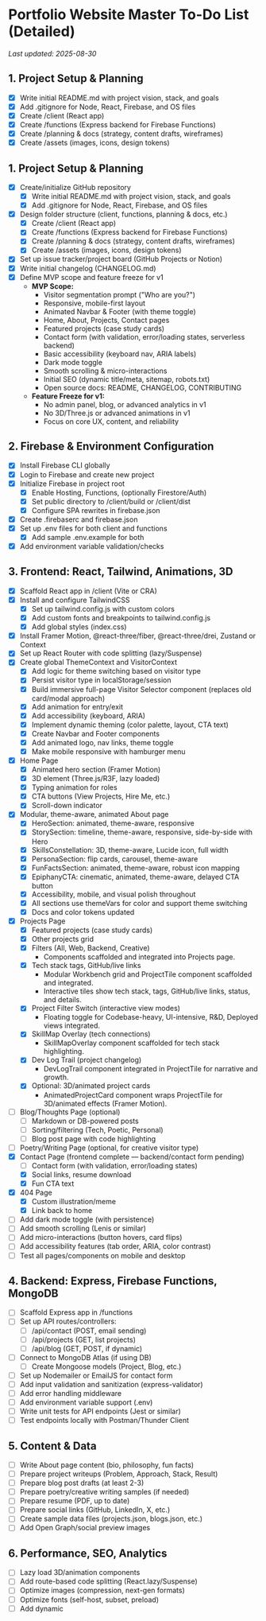 # Portfolio Website Master To-Do List (Detailed)

_Last updated: 2025-08-30_

## 1. Project Setup & Planning
  - [x] Write initial README.md with project vision, stack, and goals
  - [x] Add .gitignore for Node, React, Firebase, and OS files
  - [x] Create /client (React app)
  - [x] Create /functions (Express backend for Firebase Functions)
  - [x] Create /planning & docs (strategy, content drafts, wireframes)
  - [x] Create /assets (images, icons, design tokens)
## 1. Project Setup & Planning
- [x] Create/initialize GitHub repository
  - [x] Write initial README.md with project vision, stack, and goals
  - [x] Add .gitignore for Node, React, Firebase, and OS files
- [x] Design folder structure (client, functions, planning & docs, etc.)
  - [x] Create /client (React app)
  - [x] Create /functions (Express backend for Firebase Functions)
  - [x] Create /planning & docs (strategy, content drafts, wireframes)
  - [x] Create /assets (images, icons, design tokens)
- [x] Set up issue tracker/project board (GitHub Projects or Notion)
- [x] Write initial changelog (CHANGELOG.md)
- [x] Define MVP scope and feature freeze for v1
  - **MVP Scope:**
    - Visitor segmentation prompt ("Who are you?")
    - Responsive, mobile-first layout
    - Animated Navbar & Footer (with theme toggle)
    - Home, About, Projects, Contact pages
    - Featured projects (case study cards)
    - Contact form (with validation, error/loading states, serverless backend)
    - Basic accessibility (keyboard nav, ARIA labels)
    - Dark mode toggle
    - Smooth scrolling & micro-interactions
    - Initial SEO (dynamic title/meta, sitemap, robots.txt)
    - Open source docs: README, CHANGELOG, CONTRIBUTING
  - **Feature Freeze for v1:**
    - No admin panel, blog, or advanced analytics in v1
    - No 3D/Three.js or advanced animations in v1
    - Focus on core UX, content, and reliability

## 2. Firebase & Environment Configuration
- [x] Install Firebase CLI globally
- [x] Login to Firebase and create new project
- [x] Initialize Firebase in project root
  - [x] Enable Hosting, Functions, (optionally Firestore/Auth)
  - [x] Set public directory to /client/build or /client/dist
  - [x] Configure SPA rewrites in firebase.json
- [x] Create .firebaserc and firebase.json
- [x] Set up .env files for both client and functions
  - [x] Add sample .env.example for both
- [x] Add environment variable validation/checks

## 3. Frontend: React, Tailwind, Animations, 3D
- [x] Scaffold React app in /client (Vite or CRA)
- [x] Install and configure TailwindCSS
  - [x] Set up tailwind.config.js with custom colors
  - [x] Add custom fonts and breakpoints to tailwind.config.js
  - [x] Add global styles (index.css)
- [x] Install Framer Motion, @react-three/fiber, @react-three/drei, Zustand or Context
- [x] Set up React Router with code splitting (lazy/Suspense)
- [x] Create global ThemeContext and VisitorContext
  - [x] Add logic for theme switching based on visitor type
  - [x] Persist visitor type in localStorage/session
  - [x] Build immersive full-page Visitor Selector component (replaces old card/modal approach)
  - [x] Add animation for entry/exit
  - [x] Add accessibility (keyboard, ARIA)
  - [x] Implement dynamic theming (color palette, layout, CTA text)
  - [x] Create Navbar and Footer components
  - [x] Add animated logo, nav links, theme toggle
  - [x] Make mobile responsive with hamburger menu
- [x] Home Page
  - [x] Animated hero section (Framer Motion)
  - [x] 3D element (Three.js/R3F, lazy loaded)
  - [x] Typing animation for roles
  - [x] CTA buttons (View Projects, Hire Me, etc.)
  - [x] Scroll-down indicator
- [x] Modular, theme-aware, animated About page
  - [x] HeroSection: animated, theme-aware, responsive
  - [x] StorySection: timeline, theme-aware, responsive, side-by-side with Hero
  - [x] SkillsConstellation: 3D, theme-aware, Lucide icon, full width
  - [x] PersonaSection: flip cards, carousel, theme-aware
  - [x] FunFactsSection: animated, theme-aware, robust icon mapping
  - [x] EpiphanyCTA: cinematic, animated, theme-aware, delayed CTA button
  - [x] Accessibility, mobile, and visual polish throughout
  - [x] All sections use themeVars for color and support theme switching
  - [x] Docs and color tokens updated
- [x] Projects Page
  - [x] Featured projects (case study cards)
  - [x] Other projects grid
  - [x] Filters (All, Web, Backend, Creative)
    - Components scaffolded and integrated into Projects page.
  - [x] Tech stack tags, GitHub/live links
    - Modular Workbench grid and ProjectTile component scaffolded and integrated.
    - Interactive tiles show tech stack, tags, GitHub/live links, status, and details.
  - [x] Project Filter Switch (interactive view modes)
    - Floating toggle for Codebase-heavy, UI-intensive, R&D, Deployed views integrated.
  - [x] SkillMap Overlay (tech connections)
    - SkillMapOverlay component scaffolded for tech stack highlighting.
  - [x] Dev Log Trail (project changelog)
    - DevLogTrail component integrated in ProjectTile for narrative and growth.
  - [x] Optional: 3D/animated project cards
    - AnimatedProjectCard component wraps ProjectTile for 3D/animated effects (Framer Motion).
- [ ] Blog/Thoughts Page (optional)
  - [ ] Markdown or DB-powered posts
  - [ ] Sorting/filtering (Tech, Poetic, Personal)
  - [ ] Blog post page with code highlighting
- [ ] Poetry/Writing Page (optional, for creative visitor type)
- [x] Contact Page (frontend complete — backend/contact form pending)
  - [ ] Contact form (with validation, error/loading states)
  - [x] Social links, resume download
  - [x] Fun CTA text
- [x] 404 Page
  - [x] Custom illustration/meme
  - [x] Link back to home
- [ ] Add dark mode toggle (with persistence)
- [ ] Add smooth scrolling (Lenis or similar)
- [ ] Add micro-interactions (button hovers, card flips)
- [ ] Add accessibility features (tab order, ARIA, color contrast)
- [ ] Test all pages/components on mobile and desktop

## 4. Backend: Express, Firebase Functions, MongoDB
- [ ] Scaffold Express app in /functions
- [ ] Set up API routes/controllers:
  - [ ] /api/contact (POST, email sending)
  - [ ] /api/projects (GET, list projects)
  - [ ] /api/blog (GET, POST, if dynamic)
- [ ] Connect to MongoDB Atlas (if using DB)
  - [ ] Create Mongoose models (Project, Blog, etc.)
- [ ] Set up Nodemailer or EmailJS for contact form
- [ ] Add input validation and sanitization (express-validator)
- [ ] Add error handling middleware
- [ ] Add environment variable support (.env)
- [ ] Write unit tests for API endpoints (Jest or similar)
- [ ] Test endpoints locally with Postman/Thunder Client

## 5. Content & Data
- [ ] Write About page content (bio, philosophy, fun facts)
- [ ] Prepare project writeups (Problem, Approach, Stack, Result)
- [ ] Prepare blog post drafts (at least 2-3)
- [ ] Prepare poetry/creative writing samples (if needed)
- [ ] Prepare resume (PDF, up to date)
- [ ] Prepare social links (GitHub, LinkedIn, X, etc.)
- [ ] Create sample data files (projects.json, blogs.json, etc.)
- [ ] Add Open Graph/social preview images

## 6. Performance, SEO, Analytics
- [ ] Lazy load 3D/animation components
- [ ] Add route-based code splitting (React.lazy/Suspense)
- [ ] Optimize images (compression, next-gen formats)
- [ ] Optimize fonts (self-host, subset, preload)
- [ ] Add dynamic <title> and <meta> tags per page (React Helmet)
- [ ] Add OG/social sharing tags (og:image, og:title, etc.)
- [ ] Add sitemap.xml and robots.txt
- [ ] Add accessibility features (keyboard nav, ARIA, color contrast)
- [ ] Integrate Firebase Analytics or Plausible
- [ ] Run Lighthouse audits and fix issues

## 7. Testing & QA
- [ ] Write unit tests for key components (Jest, React Testing Library)
- [ ] Write integration tests for API endpoints
- [ ] Test all forms (validation, error, loading, success)
- [ ] Test on multiple browsers (Chrome, Firefox, Edge, Safari)
- [ ] Test on multiple devices (mobile, tablet, desktop)
- [ ] Test accessibility (screen reader, keyboard nav)
- [ ] Test performance (Lighthouse, WebPageTest)

## 8. Deployment
- [ ] Build React app (npm run build)
- [ ] Configure firebase.json and .firebaserc for hosting + functions
- [ ] Deploy to Firebase Hosting + Functions
- [ ] Attach custom domain (optional)
- [ ] Set up HTTPS and test SSL
- [ ] Test production build (mobile, desktop, slow network)
- [ ] Set up error monitoring (Sentry or similar, optional)

## 9. Open Source & Launch
- [ ] Polish README.md (stack, features, screenshots, Lighthouse score)
- [ ] Add license (MIT or preferred)
- [ ] Add CONTRIBUTING.md with guidelines
- [ ] Add CODE_OF_CONDUCT.md (optional)
- [ ] Create launch checklist (final QA, backups, etc.)
- [ ] Share on LinkedIn, X, dev communities
- [ ] Pin repo on GitHub profile

## 10. Optional Power-Ups (V2+)
- [ ] Admin panel (auth + CRUD for projects/blogs)
- [ ] Real-time visitor count (Firebase Realtime DB)
- [ ] Live visitor map (GeoIP + map API)
- [ ] Interactive CLI landing (command-line prompt UI)
- [ ] AI-generated poetry (OpenAI API integration)
- [ ] Konami code Easter egg (hidden features)
- [ ] Resume JSON API (serve resume as JSON endpoint)
- [ ] Multilingual support (English/Urdu toggle)
- [ ] Animated route transitions (Framer Motion)
- [ ] Live GitHub stats widget
- [ ] Feedback button (bug/feature request form)

---

## Notes / Next steps
- Implement backend /api/contact endpoint (functions or server) and wire to frontend contact form.
- Run a Lighthouse audit and address top accessibility and performance issues.

> Update this checklist as you progress. Treat it as your product roadmap!
